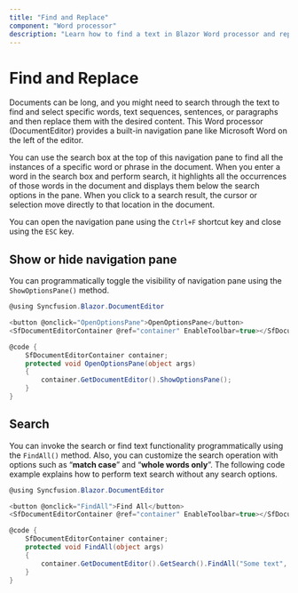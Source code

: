 ```yaml
---
title: "Find and Replace"
component: "Word processor"
description: "Learn how to find a text in Blazor Word processor and replace it with another text."
---
```


# Find and Replace

Documents can be long, and you might need to search through the text to find and select specific words, text sequences, sentences, or paragraphs and then replace them with the desired content. This Word processor (DocumentEditor) provides a built-in navigation pane like Microsoft Word on the left of the editor.

You can use the search box at the top of this navigation pane to find all the instances of a specific word or phrase in the document. When you enter a word in the search box and perform search, it highlights all the occurrences of those words in the document and displays them below the search options in the pane. When you click to a search result, the cursor or selection move directly to that location in the document.

You can open the navigation pane using the `Ctrl+F` shortcut key and close using the `ESC` key.

## Show or hide navigation pane

You can programmatically toggle the visibility of navigation pane using the `ShowOptionsPane()` method.

```csharp
@using Syncfusion.Blazor.DocumentEditor

<button @onclick="OpenOptionsPane">OpenOptionsPane</button>
<SfDocumentEditorContainer @ref="container" EnableToolbar=true></SfDocumentEditorContainer>

@code {
    SfDocumentEditorContainer container;
    protected void OpenOptionsPane(object args)
    {
        container.GetDocumentEditor().ShowOptionsPane();
    }
}
```

## Search

You can invoke the search or find text functionality programmatically using the `FindAll()` method. Also, you can customize the search operation with options such as “**match case**” and “**whole words only**”. The following code example explains how to perform text search without any search options.

```csharp
@using Syncfusion.Blazor.DocumentEditor

<button @onclick="FindAll">Find All</button>
<SfDocumentEditorContainer @ref="container" EnableToolbar=true></SfDocumentEditorContainer>

@code {
    SfDocumentEditorContainer container;
    protected void FindAll(object args)
    {
        container.GetDocumentEditor().GetSearch().FindAll("Some text", FindOption.None);
    }
}
```
